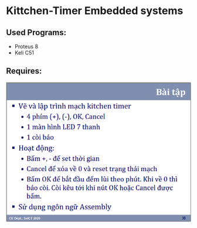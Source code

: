 # Kittchen-Timer Embedded systems
## Used Programs:
- Proteus 8
- Keli C51
## Requires:
  ![Kitchen timer](https://github.com/uyentt99/Kittchen-Timer/blob/main/7seq/Baitap.PNG)
